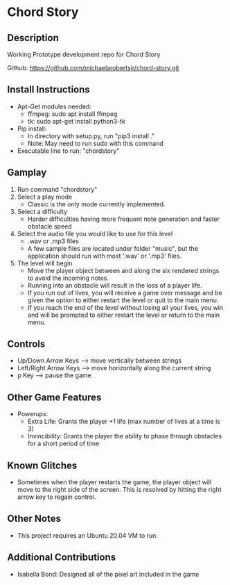 # Chord Story

## Description
Working Prototype development repo for Chord Story

Github: https://github.com/michaelarobertsjr/chord-story.git

## Install Instructions
* Apt-Get modules needed:
  * ffmpeg: sudo apt install ffmpeg
  * tk: sudo apt-get install python3-tk
* Pip install:
  * In directory with setup.py, run "pip3 install ."
  * Note: May need to run sudo with this command
* Executable line to run: "chordstory"

## Gamplay
1. Run command "chordstory"
2. Select a play mode
   * Classic is the only mode currently implemented.
3. Select a difficulty
   * Harder difficulties having more frequent note generation and faster obstacle speed
4. Select the audio file you would like to use for this level
   * .wav or .mp3 files
   * A few sample files are located under folder "music", but the application should run with most '.wav' or '.mp3' files. 
5. The level will begin
   * Move the player object between and along the six rendered strings to avoid the incoming notes. 
   * Running into an obstacle will result in the loss of a player life.
   * If you run out of lives, you will receive a game over message and be given the option to either restart the level or quit to the main menu. 
   * If you reach the end of the level without losing all your lives, you win and will be prompted to either restart the level or return to the main menu.

## Controls
* Up/Down Arrow Keys --> move vertically between strings
* Left/Right Arrow Keys --> move horizontally along the current string
* p Key --> pause the game

## Other Game Features
* Powerups:
  * Extra Life: Grants the player +1 life (max number of lives at a time is 3)
  * Invincibility: Grants the player the ability to phase through obstacles for a short period of time

## Known Glitches
* Sometimes when the player restarts the game, the player object will move to the right side of the screen. This is resolved by hitting the right arrow key to regain control.

## Other Notes
* This project requires an Ubuntu 20.04 VM to run.

## Additional Contributions
* Isabella Bond: Designed all of the pixel art included in the game